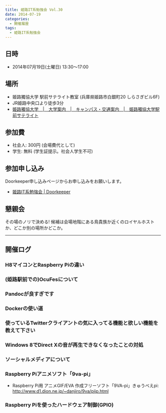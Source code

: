 ```yaml
---
title: 姫路IT系勉強会 Vol.30
date: 2014-07-19
categories:
  - 開催履歴
tags:
  - 姫路IT系勉強会
---
```


## 日時

- 2014年07月19日(土曜日) 13:30～17:00

## 場所

- 姫路獨協大学 駅前サテライト教室 (兵庫県姫路市白銀町20 しらさぎビル6F)
- JR姫路中央口より徒歩3分
- [姫路獨協大学　|　大学案内　|　キャンパス・交通案内　|　姫路獨協大学駅前サテライト](http://www.himeji-du.ac.jp/access/satellite/)

## 参加費

- 社会人: 300円 (会場費代として)
- 学生: 無料 (学生証提示。社会人学生不可)

## 参加申し込み

Doorkeeper申し込みページからお申し込みをお願いします。

- [姫路IT系勉強会 | Doorkeeper](http://histudy.doorkeeper.jp/events/13220)

## 懇親会

その場のノリで決める!
候補は会場地階にある鳥貴族か近くのロイヤルホストか、どこか別の場所かどこか。

------------------------------------------------------------------------

## 開催ログ

### H8マイコンとRaspberry Piの違い

### (姫路駅前での)OcuFesについて

### Pandocが良すぎです

### Dockerの使い道

### 使っているTwitterクライアントの気に入ってる機能と欲しい機能を教えて下さい

### Windows 8でDirect Xの音が再生できなくなったことの対処

### ソーシャルメディアについて

### Raspberry Piアニメソフト「9va-pi」

- Raspberry Pi用 アニメGIF/EVA 作成フリーソフト「9VA-pi」きゅうべえpi: <http://www.d1.dion.ne.jp/~danjiro/9va/pijp.html>

### Raspberry Piを使ったハードウェア制御(GPIO)
